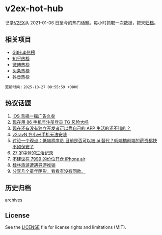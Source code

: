 # v2ex-hot-hub

 记录[V2EX](https://www.v2ex.com/)从 2021-01-06 日至今的热门话题。每小时抓取一次数据，按天[归档](archives)。
 
 ## 相关项目

- [GitHub热榜](https://github.com/lonnyzhang423/github-hot-hub)
- [知乎热榜](https://github.com/lonnyzhang423/zhihu-hot-hub)
- [微博热榜](https://github.com/lonnyzhang423/weibo-hot-hub)
- [头条热榜](https://github.com/lonnyzhang423/toutiao-hot-hub)
- [抖音热榜](https://github.com/lonnyzhang423/douyin-hot-hub)


 `更新时间：2025-10-27 08:55:59 +0800`

## 热议话题

1. [IOS 苦摇一摇广告久矣](https://www.v2ex.com/t/1168406)
1. [现在用 86 手机号注册登录 TG 风险大吗](https://www.v2ex.com/t/1168461)
1. [现在还有没有独立开发者可以靠自己的 APP 生活的还不错的？](https://www.v2ex.com/t/1168391)
1. [v2rayN 在小米手机无法安装](https://www.v2ex.com/t/1168426)
1. [讨论一个观点：低端程序员 目前是否可以被 ai 替代？低端搞前端的薪资都快不如保安了](https://www.v2ex.com/t/1168386)
1. [27 岁中登的生活记录](https://www.v2ex.com/t/1168455)
1. [不建议在 7999 的价位开仓 iPhone air](https://www.v2ex.com/t/1168452)
1. [桂林旅游遭遇导游推销](https://www.v2ex.com/t/1168432)
1. [分享几个童年阴影，看看有没有同款。](https://www.v2ex.com/t/1168469)

## 历史归档

[archives](archives)

## License

See the [LICENSE](LICENSE) file for license rights and limitations (MIT).

